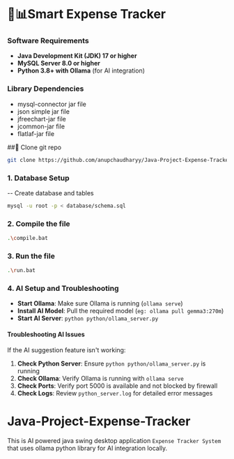 # 🤖📊Smart Expense Tracker 

### Software Requirements
- **Java Development Kit (JDK) 17 or higher**
- **MySQL Server 8.0 or higher**
- **Python 3.8+ with Ollama** (for AI integration)

### Library Dependencies
- mysql-connector jar file
- json simple jar file
- jfreechart-jar file
- jcommon-jar file
- flatlaf-jar file

##🚀 Clone git repo
```bash
git clone https://github.com/anupchaudharyy/Java-Project-Expense-Tracker.git
```

### 1. Database Setup
-- Create database and tables
```bash
mysql -u root -p < database/schema.sql
```
### 2. Compile the file 
```bash
.\compile.bat
```
### 3. Run the file
```bash
.\run.bat
```
### 4. AI Setup and Troubleshooting
- **Start Ollama**: Make sure Ollama is running (`ollama serve`)
- **Install AI Model**: Pull the required model (`eg: ollama pull gemma3:270m`)
- **Start AI Server**: `python python/ollama_server.py`

#### Troubleshooting AI Issues
If the AI suggestion feature isn't working:

1. **Check Python Server**: Ensure `python python/ollama_server.py` is running
2. **Check Ollama**: Verify Ollama is running with `ollama serve`
3. **Check Ports**: Verify port 5000 is available and not blocked by firewall
4. **Check Logs**: Review `python_server.log` for detailed error messages


# Java-Project-Expense-Tracker
This is AI powered java swing desktop application `Expense Tracker System` that uses ollama python library for AI integration locally.

